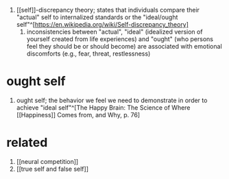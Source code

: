 1. [[self]]-discrepancy theory; states that individuals compare their "actual" self to internalized standards or the "ideal/ought self"^[https://en.wikipedia.org/wiki/Self-discrepancy_theory]
	1. inconsistencies between "actual", "ideal" (idealized version of yourself created from life experiences) and "ought" (who persons feel they should be or should become) are associated with emotional discomforts (e.g., fear, threat, restlessness)

# ought self
1. ought self; the behavior we feel we need to demonstrate in order to achieve "ideal self"^[The Happy Brain: The Science of Where [[Happiness]] Comes from, and Why, p. 76]

# related
1. [[neural competition]]
2. [[true self and false self]]